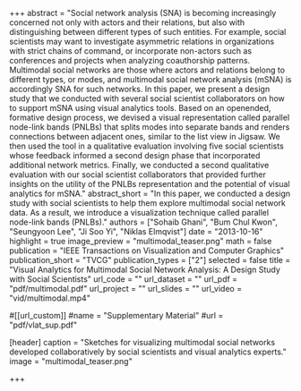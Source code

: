 +++
abstract = "Social network analysis (SNA) is becoming increasingly concerned not only with actors and their relations, but also with distinguishing between different types of such entities. For example, social scientists may want to investigate asymmetric relations in organizations with strict chains of command, or incorporate non-actors such as conferences and projects when analyzing coauthorship patterns. Multimodal social networks are those where actors and relations belong to different types, or modes, and multimodal social network analysis (mSNA) is accordingly SNA for such networks. In this paper, we present a design study that we conducted with several social scientist collaborators on how to support mSNA using visual analytics tools. Based on an openended, formative design process, we devised a visual representation called parallel node-link bands (PNLBs) that splits modes into separate bands and renders connections between adjacent ones, similar to the list view in Jigsaw. We then used the tool in a qualitative evaluation involving five social scientists whose feedback informed a second design phase that incorporated additional network metrics. Finally, we conducted a second qualitative evaluation with our social scientist collaborators that provided further insights on the utility of the PNLBs representation and the potential of visual analytics for mSNA."
abstract_short = "In this paper, we conducted a design study with social scientists to help them explore multimodal social network data. As a result, we introduce a visualization technique called parallel node-link bands (PNLBs)."
authors = ["Sohaib Ghani", "Bum Chul Kwon", "Seungyoon Lee", "Ji Soo Yi", "Niklas Elmqvist"]
date = "2013-10-16"
highlight = true
image_preview = "multimodal_teaser.png"
math = false
publication = "IEEE Transactions on Visualization and Computer Graphics"
publication_short = "TVCG"
publication_types = ["2"]
selected = false
title = "Visual Analytics for Multimodal Social Network Analysis: A Design Study with Social Scientists"
url_code = ""
url_dataset = ""
url_pdf = "pdf/multimodal.pdf"
url_project = ""
url_slides = ""
url_video = "vid/multimodal.mp4"

#[[url_custom]]
#name = "Supplementary Material"
#url = "pdf/vlat_sup.pdf"

[header]
  caption = "Sketches for visualizing multimodal social networks developed collaboratively by social scientists and visual analytics experts."
  image = "multimodal_teaser.png"

+++

